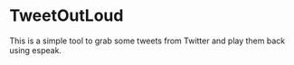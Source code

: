 TweetOutLoud
============
This is a simple tool to grab some tweets from Twitter and play them back using espeak.
